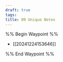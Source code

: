 ```yaml
---
draft: true
tags:
title: 09 Unique Notes
---
```

%% Begin Waypoint %%
- [[20241224153646]]

%% End Waypoint %%